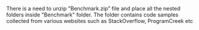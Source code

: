 There is a need to unzip "Benchmark.zip" file and place all the nested folders inside "Benchmark" folder.
The folder contains code samples collected from various websites such as StackOverflow, ProgramCreek etc
